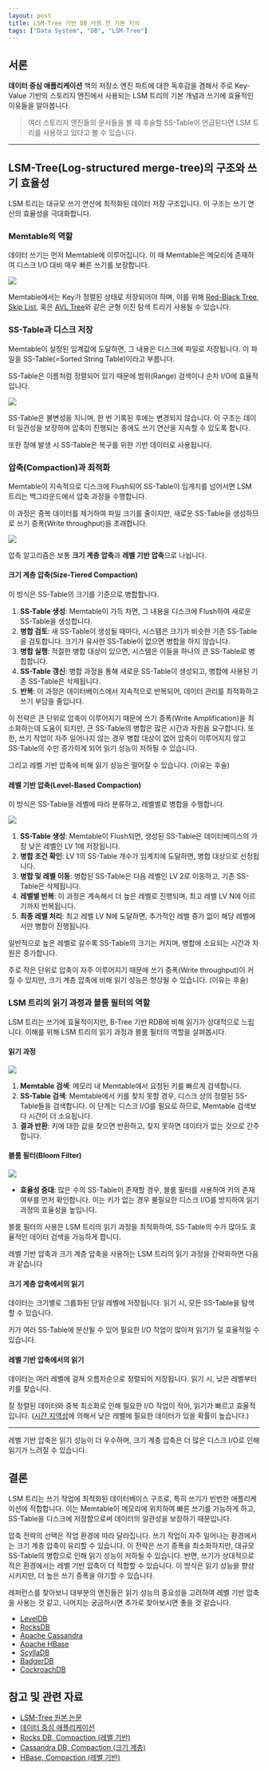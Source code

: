 ```yaml
---
layout: post
title: LSM-Tree 기반 DB 사용 전 기본 지식
tags: ["Data System", "DB", "LSM-Tree"]
---
```


## 서론

**데이터 중심 애플리케이션** 책의 저장소 엔진 파트에 대한 독후감을 겸해서 주로 Key-Value 기반의 스토리지 엔진에서 사용되는 LSM 트리의 기본 개념과 쓰기에 효율적인 이유들을 알아봅니다.

> 여러 스토리지 엔진들의 문서들을 볼 때 후술할 SS-Table이 언급된다면 LSM 트리를 사용하고 있다고 볼 수 있습니다.

---

## LSM-Tree(Log-structured merge-tree)의 구조와 쓰기 효율성

LSM 트리는 대규모 쓰기 연산에 최적화된 데이터 저장 구조입니다. 이 구조는 쓰기 연산의 효율성을 극대화합니다.

### Memtable의 역할

데이터 쓰기는 먼저 Memtable에 이루어집니다. 이 때 Memtable은 메모리에 존재하여 디스크 I/O 대비 매우 빠른 쓰기를 보장합니다.

![](/public/img/2024-01-01-1.png)

Memtable에서는 Key가 정렬된 상태로 저장되어야 하며, 이를 위해 [Red-Black Tree](https://ko.wikipedia.org/wiki/%EB%A0%88%EB%93%9C-%EB%B8%94%EB%9E%99_%ED%8A%B8%EB%A6%AC), [Skip List](https://en.wikipedia.org/wiki/Skip_list), 혹은 [AVL Tree](https://en.wikipedia.org/wiki/AVL_tree)와 같은 균형 이진 탐색 트리가 사용될 수 있습니다.

### SS-Table과 디스크 저장

Memtable이 설정된 임계값에 도달하면, 그 내용은 디스크에 파일로 저장됩니다. 이 파일을 SS-Table(=Sorted String Table)이라고 부릅니다.

SS-Table은 이름처럼 정렬되어 있기 때문에 범위(Range) 검색이나 순차 I/O에 효율적입니다.

![](/public/img/2024-01-01-2.png)

SS-Table은 불변성을 지니며, 한 번 기록된 후에는 변경되지 않습니다. 이 구조는 데이터 일관성을 보장하며 압축이 진행되는 중에도 쓰기 연산을 지속할 수 있도록 합니다.

또한 장애 발생 시 SS-Table은 복구를 위한 기반 데이터로 사용됩니다.

### 압축(Compaction)과 최적화

Memtable이 지속적으로 디스크에 Flush되어 SS-Table이 임계치를 넘어서면 LSM 트리는 백그라운드에서 압축 과정을 수행합니다.

이 과정은 중복 데이터를 제거하여 파일 크기를 줄이지만, 새로운 SS-Table을 생성하므로 쓰기 증폭(Write throughput)을 초래합니다.

![](/public/img/2024-01-01-3.png)

압축 알고리즘은 보통 **크기 계층 압축**과 **레벨 기반 압축**으로 나뉩니다.

#### 크기 계층 압축(Size-Tiered Compaction)

이 방식은 SS-Table의 크기를 기준으로 병합합니다.

1. **SS-Table 생성**: Memtable이 가득 차면, 그 내용을 디스크에 Flush하여 새로운 SS-Table을 생성합니다.
2. **병합 검토**: 새 SS-Table이 생성될 때마다, 시스템은 크기가 비슷한 기존 SS-Table을 검토합니다. 크기가 유사한 SS-Table이 없으면 병합을 하지 않습니다.
3. **병합 실행**: 적절한 병합 대상이 있으면, 시스템은 이들을 하나의 큰 SS-Table로 병합합니다.
4. **SS-Table 갱신**: 병합 과정을 통해 새로운 SS-Table이 생성되고, 병합에 사용된 기존 SS-Table은 삭제됩니다.
5. **반복**: 이 과정은 데이터베이스에서 지속적으로 반복되어, 데이터 관리를 최적화하고 쓰기 부담을 줄입니다.

이 전략은 큰 단위로 압축이 이루어지기 때문에 쓰기 증폭(Write Amplification)을 최소화하는데 도움이 되지만, 큰 SS-Table의 병합은 많은 시간과 자원을 요구합니다. 또한, 쓰기 작업이 자주 일어나지 않는 경우 병합 대상이 없어 압축이 이루어지지 않고 SS-Table의 수만 증가하게 되어 읽기 성능이 저하될 수 있습니다.

그리고 레벨 기반 압축에 비해 읽기 성능은 떨어질 수 있습니다. (이유는 후술)

#### 레벨 기반 압축(Level-Based Compaction)

이 방식은 SS-Table을 레벨에 따라 분류하고, 레벨별로 병합을 수행합니다.

![](/public/img/2024-01-01-4.png)

1. **SS-Table 생성**: Memtable이 Flush되면, 생성된 SS-Table은 데이터베이스의 가장 낮은 레벨인 LV 1에 저장됩니다.
2. **병합 조건 확인**: LV 1의 SS-Table 개수가 임계치에 도달하면, 병합 대상으로 선정됩니다.
3. **병합 및 레벨 이동**: 병합된 SS-Table은 다음 레벨인 LV 2로 이동하고, 기존 SS-Table은 삭제됩니다.
4. **레벨별 반복**: 이 과정은 계속해서 더 높은 레벨로 진행되며, 최고 레벨 LV N에 이르기까지 반복됩니다.
5. **최종 레벨 처리**: 최고 레벨 LV N에 도달하면, 추가적인 레벨 증가 없이 해당 레벨에서만 병합이 진행됩니다.


일반적으로 높은 레벨로 갈수록 SS-Table의 크기는 커지며, 병합에 소요되는 시간과 자원은 증가합니다.

주로 작은 단위로 압축이 자주 이루어지기 때문에 쓰기 증폭(Write throughput)이 커질 수 있지만, 크기 계층 압축에 비해 읽기 성능은 향상될 수 있습니다. (이유는 후술)

### LSM 트리의 읽기 과정과 블룸 필터의 역할

LSM 트리는 쓰기에 효율적이지만, B-Tree 기반 RDB에 비해 읽기가 상대적으로 느립니다. 이해를 위해 LSM 트리의 읽기 과정과 블룸 필터의 역할을 살펴봅시다.

#### 읽기 과정

![](/public/img/2024-01-01-5.png)

1. **Memtable 검색**: 메모리 내 Memtable에서 요청된 키를 빠르게 검색합니다.
2. **SS-Table 검색**: Memtable에서 키를 찾지 못할 경우, 디스크 상의 정렬된 SS-Table들을 검색합니다. 이 단계는 디스크 I/O를 필요로 하므로, Memtable 검색보다 시간이 더 소요됩니다.
3. **결과 반환**: 키에 대한 값을 찾으면 반환하고, 찾지 못하면 데이터가 없는 것으로 간주합니다.

#### 블룸 필터(Bloom Filter)

![](/public/img/2024-01-01-6.png)

- **효율성 증대**: 많은 수의 SS-Table이 존재할 경우, 블룸 필터를 사용하여 키의 존재 여부를 먼저 확인합니다. 이는 키가 없는 경우 불필요한 디스크 I/O를 방지하여 읽기 과정의 효율성을 높입니다.

블룸 필터의 사용은 LSM 트리의 읽기 과정을 최적화하여, SS-Table의 수가 많아도 효율적인 데이터 검색을 가능하게 합니다.

레벨 기반 압축과 크기 계층 압축을 사용하는 LSM 트리의 읽기 과정을 간략화하면 다음과 같습니다

#### 크기 계층 압축에서의 읽기

데이터는 크기별로 그룹화된 단일 레벨에 저장됩니다. 읽기 시, 모든 SS-Table을 탐색할 수 있습니다.

키가 여러 SS-Table에 분산될 수 있어 필요한 I/O 작업이 많아져 읽기가 덜 효율적일 수 있습니다.

#### 레벨 기반 압축에서의 읽기

데이터는 여러 레벨에 걸쳐 오름차순으로 정렬되어 저장됩니다. 읽기 시, 낮은 레벨부터 키를 찾습니다.

잘 정렬된 데이터와 중복 최소화로 인해 필요한 I/O 작업이 적어, 읽기가 빠르고 효율적입니다. ([시간 지역성](https://itwiki.kr/w/%EC%B0%B8%EC%A1%B0_%EC%A7%80%EC%97%AD%EC%84%B1)에 의해서 낮은 레벨에 필요한 데이터가 있을 확률이 높습니다.)

---

레벨 기반 압축은 읽기 성능이 더 우수하며, 크기 계층 압축은 더 많은 디스크 I/O로 인해 읽기가 느려질 수 있습니다.

## 결론

LSM 트리는 쓰기 작업에 최적화된 데이터베이스 구조로, 특히 쓰기가 빈번한 애플리케이션에 적합합니다. 이는 Memtable이 메모리에 위치하여 빠른 쓰기를 가능하게 하고, SS-Table을 디스크에 저장함으로써 데이터의 일관성을 보장하기 때문입니다.

압축 전략의 선택은 작업 환경에 따라 달라집니다. 쓰기 작업이 자주 일어나는 환경에서는 크기 계층 압축이 유리할 수 있습니다. 이 전략은 쓰기 증폭을 최소화하지만, 대규모 SS-Table의 병합으로 인해 읽기 성능이 저하될 수 있습니다. 반면, 쓰기가 상대적으로 적은 환경에서는 레벨 기반 압축이 더 적합할 수 있습니다. 이 방식은 읽기 성능을 향상시키지만, 더 높은 쓰기 증폭을 야기할 수 있습니다.

레퍼런스를 찾아보니 대부분의 엔진들은 읽기 성능의 중요성을 고려하여 레벨 기반 압축을 사용는 것 같고, 나머지는 궁금하시면 추가로 찾아보시면 좋을 것 같습니다.

- [LevelDB](https://github.com/google/leveldb)
- [RocksDB](https://github.com/facebook/rocksdb)
- [Apache Cassandra](https://github.com/apache/cassandra)
- [Apache HBase](https://github.com/apache/hbase)
- [ScyllaDB](https://github.com/scylladb/scylladb)
- [BadgerDB](https://github.com/dgraph-io/badger)
- [CockroachDB](https://github.com/cockroachdb/cockroach)

## 참고 및 관련 자료

- [LSM-Tree 원본 논문](https://www.cs.umb.edu/~poneil/lsmtree.pdf)
- [데이터 중심 애플리케이션](https://www.yes24.com/Product/Goods/59566585)
- [Rocks DB, Compaction (레벨 기반)](https://github.com/facebook/rocksdb/wiki/Compaction)
- [Cassandra DB, Compaction (크기 계층)](https://cassandra.apache.org/doc/stable/cassandra/operating/compaction/index.html)
- [HBase, Compaction (레벨 기반)](https://hbase.apache.org/book.html#compaction)
